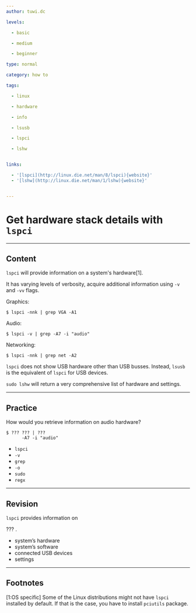 ```yaml
---
author: tuwi.dc

levels:

  - basic

  - medium

  - beginner

type: normal

category: how to

tags:

  - linux

  - hardware

  - info

  - lsusb

  - lspci

  - lshw


links:

  - '[lspci](http://linux.die.net/man/8/lspci){website}'
  - '[lshw](http://linux.die.net/man/1/lshw){website}'


---
```


# Get hardware stack details with `lspci`

---
## Content

`lspci` will provide information on a system's hardware[1].
 
It has varying levels of verbosity, acquire additional information using `-v` and `-vv` flags.

Graphics:
```
$ lspci -nnk | grep VGA -A1
```
Audio:
```
$ lspci -v | grep -A7 -i "audio"
```
Networking:
```
$ lspci -nnk | grep net -A2
```

`lspci` does not show USB hardware other than USB busses. Instead, `lsusb` is the equivalent of `lspci` for USB devices. 

`sudo lshw` will return a very comprehensive list of hardware and settings.

---
## Practice

How would you retrieve information on audio hardware?
```
$ ??? ??? | ??? 
      -A7 -i "audio"
```

* `lspci`
* `-v`
* `grep`
* `-o`
* `sudo`
* `regx`

---
## Revision

`lspci`  provides information on 

??? .


* system’s hardware
* system’s software
* connected USB devices
* settings

---
## Footnotes
[1:OS specific]
Some of the Linux distributions might not have `lspci` installed by default. If that is the case, you have to install `pciutils` package.
